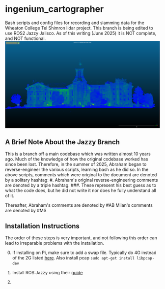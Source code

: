 # ingenium_cartographer
  Bash scripts and config files for recording and slamming data for the Wheaton College Tel Shimron lidar project. This branch is being edited to use ROS2 Jazzy Jalisco. As of this writing (June 2025) it is NOT complete, and NOT functional. 
![Screenshot](blanchard.png)

## A Brief Note About the Jazzy Branch
  This is a branch off a main codebase which was written almost 10 years ago. Much of the knowledge of how the original codebase worked has since been lost. Therefore, in the summer of 2025, Abraham began to reverse-engineer the various scripts, learning bash as he did so. In the above scripts, comments which were original to the document are denoted by a solitary hashtag: #. 
Abraham's original reverse-engineering comments are denoted by a triple hashtag: ###. These represent his best guess as to what the code does, but he did not write it nor does he fully understand all of it.

Thereafter, Abraham's comments are denoted by #AB
Milan's comments are denoted by #MS 

## Installation Instructions
  The order of these steps is very important, and not following this order can lead to irreparable problems with the installation.

0. If installing on Pi, make sure to add a swap file. Typically do 4G instead of the 2G listed [here](https://linuxize.com/post/how-to-add-swap-space-on-ubuntu-20-04/). Also install pcap `sudo apt-get install libpcap-dev`

1. Install ROS Jazzy using their [guide](https://docs.ros.org/en/jazzy/Installation/Ubuntu-Install-Debs.html)
2. 

